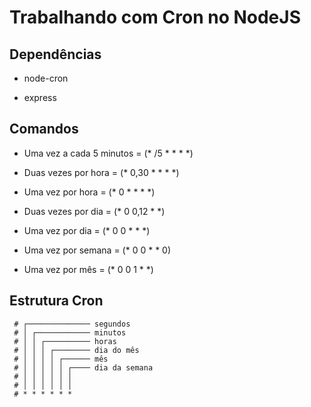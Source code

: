# Trabalhando com Cron no NodeJS

## Dependências

- node-cron

- express

## Comandos

- Uma vez a cada 5 minutos = (\* /5 \* \* \* \*)

- Duas vezes por hora = (\* 0,30 \* \* \* \*)

- Uma vez por hora = (\* 0 \* \* \* \*)

- Duas vezes por dia = (\* 0 0,12 \* \*)

- Uma vez por dia = (\* 0 0 \* \* \*)

- Uma vez por semana = (\* 0 0 \* \* 0)

- Uma vez por mês = (\* 0 0 1 \* \*)

## Estrutura Cron

```
 # ┌────────────── segundos
 # │ ┌──────────── minutos
 # │ │ ┌────────── horas
 # │ │ │ ┌──────── dia do mês
 # │ │ │ │ ┌────── mês
 # │ │ │ │ │ ┌──── dia da semana
 # │ │ │ │ │ │
 # │ │ │ │ │ │
 # * * * * * *
```
